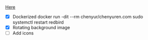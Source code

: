 [Here](http://chenyuren.com)

- [x] Dockerized
docker run -dit --rm chenyur/chenyuren.com
sudo systemctl restart redbird
- [x] Rotating background image
- [ ] Add icons
